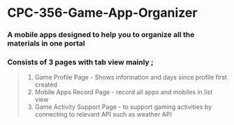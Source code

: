 # CPC-356-Game-App-Organizer
### A mobile apps designed to help you to organize all the materials in one portal	
### Consists of 3 pages with tab view mainly ; 
> 1. Game Profile Page - Shows information and days since profile first created
> 2. Mobile Apps Record Page -  record all apps and mobiles in list view
> 3. Game Activity Support Page -  to support gaming activities by connecting to relevant API such as weather API
